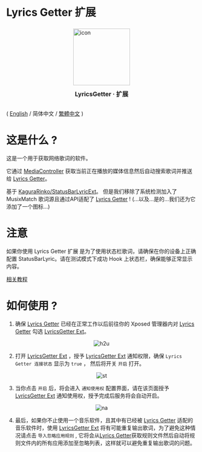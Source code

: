 # Lyrics Getter 扩展

<div style="margin-top: 25px;display: flex; flex-direction: column; align-items: center;">
    <img src="https://raw.githubusercontent.com/VictorModi/LyricsGetterExt/main/icon.svg" alt="icon" width="150">
    <p style="margin-top: 10px;font-size: 16px;font-weight: bold;">LyricsGetter · 扩展</p>
</div>

( [English](https://github.com/VictorModi/LyricsGetterExt/blob/main/README.md) / 简体中文 / [繁體中文](https://github.com/VictorModi/LyricsGetterExt/blob/main/docs/README_zh-TW.md) )

# 这是什么 ?
这是一个用于获取网络歌词的软件。

它通过 [MediaController](https://developer.android.google.cn/reference/android/media/session/MediaController) 获取当前正在播放的媒体信息然后自动搜索歌词并推送给 [Lyrics Getter](https://github.com/xiaowine/Lyric-Getter)。

基于 [KaguraRinko/StatusBarLyricExt](https://github.com/KaguraRinko/StatusBarLyricExt)。 但是我们移除了系统检测加入了 MusixMatch 歌词源且通过API适配了 [Lyrics Getter](https://github.com/xiaowine/Lyric-Getter) ! 
(...以及...是的...我们还为它添加了一个图标...)

# 注意
如果你使用 Lyrics Getter 扩展 是为了使用状态栏歌词，请确保在你的设备上正确配置 StatusBarLyric。请在测试模式下成功 Hook 上状态栏，确保能够正常显示内容。

[相关教程](https://blog.xiaowine.cc/posts/8e64/)

# 如何使用 ?
1. 确保 [Lyrics Getter](https://github.com/xiaowine/Lyric-Getter) 已经在正常工作以后前往你的 Xposed 管理器内对 [Lyrics Getter](https://github.com/xiaowine/Lyric-Getter) 勾选 [LyricsGetter Ext](https://github.com/VictorModi/LyricsGetterExt)。

<div style="display: flex; justify-content: center;">
    <img src="https://raw.githubusercontent.com/VictorModi/LyricsGetterExt/main/img/how2use.jpg" alt="h2u">
</div>

2. 打开 [LyricsGetter Ext](https://github.com/VictorModi/LyricsGetterExt) ，授予 [LyricsGetter Ext](https://github.com/VictorModi/LyricsGetterExt) 通知权限，确保 `Lyrics Getter 连接状态` 显示为 `true` ， 然后将开关 `开启` 打开。

<div style="display: flex; justify-content: center;">
    <img src="https://raw.githubusercontent.com/VictorModi/LyricsGetterExt/main/img/statusTrue.jpg" alt="st">
</div>

3. 当你点击 `开启` 后，将会进入 `通知使用权` 配置界面，请在该页面授予 [LyricsGetter Ext](https://github.com/VictorModi/LyricsGetterExt) 通知使用权，授予完成后服务将会自动开启。

<div style="display: flex; justify-content: center;">
    <img src="https://raw.githubusercontent.com/VictorModi/LyricsGetterExt/main/img/notificationAccess.jpg" alt="na">
</div>

4. 最后，如果你不止使用一个音乐软件，且其中有已经被 [Lyrics Getter](https://github.com/xiaowine/Lyric-Getter) 适配的音乐软件时，使用 [LyricsGetter Ext](https://github.com/VictorModi/LyricsGetterExt) 将有可能重复输出歌词，为了避免这种情况请点击 `导入忽略应用规则` , 它将会从[Lyrics Getter](https://github.com/xiaowine/Lyric-Getter)获取规则文件然后自动将规则文件内的所有应用添加至忽略列表，这样就可以避免重复输出歌词的问题。